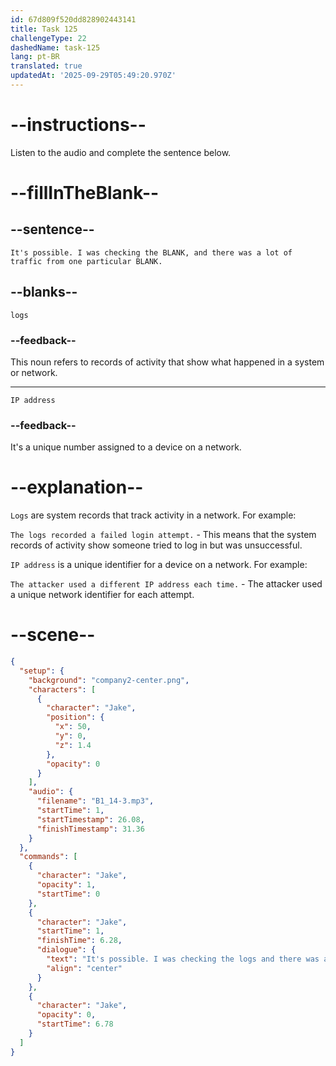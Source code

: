 ```yaml
---
id: 67d809f520dd828902443141
title: Task 125
challengeType: 22
dashedName: task-125
lang: pt-BR
translated: true
updatedAt: '2025-09-29T05:49:20.970Z'
---
```


<!-- (audio) Jake: It's possible. I was checking the logs, and there was a lot of traffic from one particular IP address. -->

# --instructions--

Listen to the audio and complete the sentence below.

# --fillInTheBlank--

## --sentence--

`It's possible. I was checking the BLANK, and there was a lot of traffic from one particular BLANK.`  

## --blanks--

`logs`

### --feedback--

This noun refers to records of activity that show what happened in a system or network.  

---

`IP address`

### --feedback--

It's a unique number assigned to a device on a network.  

# --explanation--

`Logs` are system records that track activity in a network. For example:

`The logs recorded a failed login attempt.` - This means that the system records of activity show someone tried to log in but was unsuccessful.  

`IP address` is a unique identifier for a device on a network. For example:

`The attacker used a different IP address each time.` - The attacker used a unique network identifier for each attempt.  

# --scene--

```json
{
  "setup": {
    "background": "company2-center.png",
    "characters": [
      {
        "character": "Jake",
        "position": {
          "x": 50,
          "y": 0,
          "z": 1.4
        },
        "opacity": 0
      }
    ],
    "audio": {
      "filename": "B1_14-3.mp3",
      "startTime": 1,
      "startTimestamp": 26.08,
      "finishTimestamp": 31.36
    }
  },
  "commands": [
    {
      "character": "Jake",
      "opacity": 1,
      "startTime": 0
    },
    {
      "character": "Jake",
      "startTime": 1,
      "finishTime": 6.28,
      "dialogue": {
        "text": "It's possible. I was checking the logs and there was a lot of traffic from one particular IP address.",
        "align": "center"
      }
    },
    {
      "character": "Jake",
      "opacity": 0,
      "startTime": 6.78
    }
  ]
}
```
